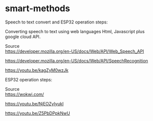 # smart-methods
Speech to text convert and ESP32 operation steps:

Converting speech to text using web languages
Html, Javascript plus google cloud API.

Source\
https://developer.mozilla.org/en-US/docs/Web/API/Web_Speech_API

https://developer.mozilla.org/en-US/docs/Web/API/SpeechRecognition

https://youtu.be/kagZyM0wzJk


ESP32 operation steps:

Source\
https://wokwi.com/

https://youtu.be/NjEOZyIyukI

https://youtu.be/Z5PbDPpkNwU
